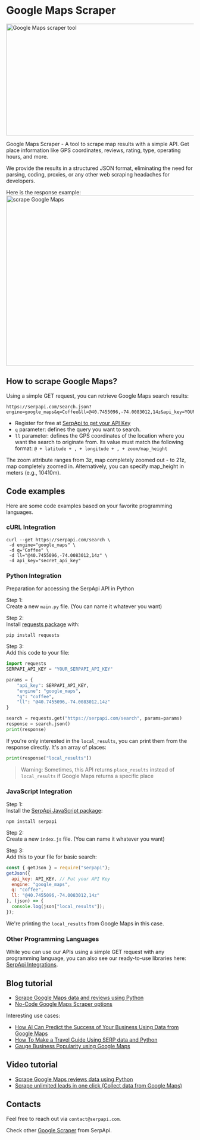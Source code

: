 # Google Maps Scraper

[<img width="950" height="300" alt="Google Maps scraper tool" src="https://github.com/user-attachments/assets/2f1d195b-0fe8-4e18-a3fa-89bcf7f7c956" />](https://serpapi.com/google-maps-api?utm_source=github_google_maps_scraper)

Google Maps Scraper - A tool to scrape map results with a simple API. Get place information like GPS coordinates, reviews, rating, type, operating hours, and more.

We provide the results in a structured JSON format, eliminating the need for parsing, coding, proxies, or any other web scraping headaches for developers.

Here is the response example:
<img width="1209" height="457" alt="scrape Google Maps" src="https://github.com/user-attachments/assets/a0dcb87b-6bbb-47ec-bdb0-c902036e180f" />

## How to scrape Google Maps?

Using a simple GET request, you can retrieve Google Maps search results:

```
https://serpapi.com/search.json?engine=google_maps&q=Coffee&ll=@40.7455096,-74.0083012,14z&api_key=YOUR_API_KEY
```

- Register for free at [SerpApi to get your API Key](https://serpapi.com/google-maps-api?utm_source=github_google_maps_scraper)
- `q` parameter:  defines the query you want to search.
- `ll` parameter: defines the GPS coordinates of the location where you want the search to originate from. Its value must match the following format:
`@ + latitude + , + longitude + , + zoom/map_height`

The zoom attribute ranges from 3z, map completely zoomed out - to 21z, map completely zoomed in. Alternatively, you can specify map_height in meters (e.g., 10410m).

## Code examples
Here are some code examples based on your favorite programming languages.

### cURL Integration

```
curl --get https://serpapi.com/search \
 -d engine="google_maps" \
 -d q="Coffee" \
 -d ll="@40.7455096,-74.0083012,14z" \
 -d api_key="secret_api_key"
```

### Python Integration

Preparation for accessing the SerpApi API in Python

Step 1:  
Create a new `main.py` file. (You can name it whatever you want)

Step 2:  
Install [requests package](https://pypi.org/project/requests/) with:
```
pip install requests
```

Step 3:  
Add this code to your file:
``` py
import requests
SERPAPI_API_KEY = "YOUR_SERPAPI_API_KEY"

params = {
    "api_key": SERPAPI_API_KEY, 
    "engine": "google_maps",
    "q": "coffee",
    "ll": "@40.7455096,-74.0083012,14z"
}

search = requests.get("https://serpapi.com/search", params=params)
response = search.json()
print(response)
```

If you're only interested in the `local_results`, you can print them from the response directly. It's an array of places:

``` py
print(response["local_results"])
```


> Warning: Sometimes, this API returns `place_results` instead of `local_results` if Google Maps returns a specific place


### JavaScript Integration

Step 1:  
Install the [SerpApi JavaScript package](https://github.com/serpapi/serpapi-javascript):
```
npm install serpapi
```

Step 2:  
Create a new `index.js` file. (You can name it whatever you want)

Step 3:  
Add this to your file for basic search:
``` js
const { getJson } = require("serpapi");
getJson({
  api_key: API_KEY, // Put your API Key
  engine: "google_maps",
  q: "coffee",
  ll: "@40.7455096,-74.0083012,14z"
}, (json) => {
  console.log(json["local_results"]);
});
```

We're printing the `local_results` from Google Maps in this case.

### Other Programming Languages
While you can use our APIs using a simple GET request with any programming language, you can also see our ready-to-use libraries here: [SerpApi Integrations](https://serpapi.com/integrations?utm_source=github_google_maps_scraper).

## Blog tutorial 
- [Scrape Google Maps data and reviews using Python](https://serpapi.com/blog/scrape-google-maps-data-and-reviews-using-python/)
- [No-Code Google Maps Scraper options](https://serpapi.com/blog/no-code-google-maps-scraper-options-2/)

Interesting use cases:
- [How AI Can Predict the Success of Your Business Using Data from Google Maps](https://serpapi.com/blog/how-ai-can-predict-the-success-of-your-business-using-data-from-google-maps/)
- [How To Make a Travel Guide Using SERP data and Python](https://serpapi.com/blog/how-to-make-a-travel-guide-using-serp-data-and-python/)
- [Gauge Business Popularity using Google Maps](https://serpapi.com/blog/gauge-business-popularities-using-google-maps/)

## Video tutorial
- [Scrape Google Maps reviews data using Python](https://www.youtube.com/watch?v=naigldB0nTY)
- [Scrape unlimited leads in one click (Collect data from Google Maps)](https://www.youtube.com/watch?v=20IidkHRqDA)

## Contacts
Feel free to reach out via `contact@serpapi.com`.

Check other [Google Scraper](https://github.com/serpapi/google-scraper) from SerpApi.

